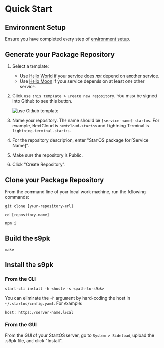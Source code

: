 # Quick Start

## Environment Setup

Ensure you have completed every step of [environment setup](./environment-setup.md).

## Generate your Package Repository

1. Select a template:

   - Use <a href="https://github.com/Start9Labs/hello-world-startos" target="_blank">Hello World</a> if your service does _not_ depend on another service.
   - Use <a href="https://github.com/Start9Labs/hello-moon-startos" target="_blank">Hello Moon</a> if your service depends on at least one other service.

1. Click `Use this template > Create new repository`. You must be signed into Github to see this button.

   ![use Github template](./assets/use-github-template.png)

1. Name your repository. The name should be `[service-name]-startos`. For example, NextCloud is `nextcloud-startos` and Lightning Terminal is `lightning-terminal-startos`.

1. For the repository description, enter "StartOS package for [Service Name]".

1. Make sure the repository is Public.

1. Click "Create Repository".

## Clone your Package Repository

From the command line of your local work machine, run the following commands:

```
git clone [your-repository-url]
```

```
cd [repository-name]
```

```
npm i
```

## Build the s9pk

    make

## Install the s9pk

### From the CLI

```
start-cli install -h <host> -s <path-to-s9pk>
```

You can eliminate the `-h` argument by hard-coding the host in `~/.startos/config.yaml`. For example:

```
host: https://server-name.local
```

### From the GUI

From the GUI of your StartOS server, go to `System > Sideload`, upload the .s9pk file, and click "Install".
